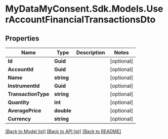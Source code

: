 # MyDataMyConsent.Sdk.Models.UserAccountFinancialTransactionsDto

## Properties

Name | Type | Description | Notes
------------ | ------------- | ------------- | -------------
**Id** | **Guid** |  | [optional] 
**AccountId** | **Guid** |  | [optional] 
**Name** | **string** |  | [optional] 
**InstrumentId** | **Guid** |  | [optional] 
**TransactionType** | **string** |  | [optional] 
**Quantity** | **int** |  | [optional] 
**AveragePrice** | **double** |  | [optional] 
**Currency** | **string** |  | [optional] 

[[Back to Model list]](../README.md#documentation-for-models) [[Back to API list]](../README.md#documentation-for-api-endpoints) [[Back to README]](../README.md)

